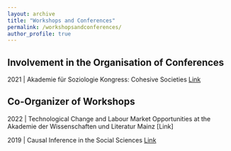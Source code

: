 ```yaml
---
layout: archive
title: "Workshops and Conferences"
permalink: /workshopsandconferences/
author_profile: true
---
```



## Involvement in the Organisation of Conferences

2021 | Akademie für Soziologie Kongress: Cohesive Societies [Link](https://cohesivesocieties.net/)


## Co-Organizer of Workshops

2022 | Technological Change and Labour Market Opportunities at the Akademie der Wissenschaften und Literatur Mainz [Link] 

2019 | Causal Inference in the Social Sciences [Link](https://home.uni-leipzig.de/~causality/) 
